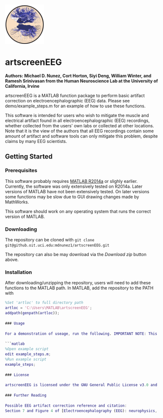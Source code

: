 <img src="./extra/logo.png" width="128">

# artscreenEEG

**Authors: Michael D. Nunez, Cort Horton, Siyi Deng, William Winter, and Ramesh Srinivasan from the Human Neuroscience Lab at the University of California, Irvine**

artscreenEEG is a MATLAB function package to perform basic artifact correction on electroencephalographic (EEG) data. Please see demo/example_steps.m for an example of how to use these functions. 

This software is intended for users who wish to mitigate the muscle and electrical artifact found in all electroencephalographic (EEG) recordings, whether collected from the users' own labs or collected at other locations. Note that it is the view of the authors that all EEG recordings contain some amount of artifact and software tools can only mitigate this problem, despite claims by many EEG scientists.

## Getting Started

### Prerequisites

This software probably requires [MATLAB R2014a](http://www.mathworks.com/products/matlab/) or slighly earlier. Currently, the software was only extensively tested on R2014a. Later versions of MATLAB have not been extensively tested. On later versions some functions may be slow due to GUI drawing changes made by MathWorks.

This software should work on any operating system that runs the correct version of MATLAB.

### Downloading

The repository can be cloned with `git clone git@github.oit.uci.edu:mdnunez1/artscreenEEG.git`

The repository can also be may download via the _Download zip_ button above.

### Installation

After downloading/unzipping the repository, users will need to add these functions to the MATLAB path. In MATLAB, add the repository to the PATH with

```matlab
%Set 'artloc' to full directory path
artloc = 'C:\Users\MATLAB\artscreenEEG';
addpath(genpath(artloc));

### Usage

For a demonstration of useage, run the following. IMPORTANT NOTE: This script will ask your premission to download example EEG data from figshare.com

```matlab
%Open example script
edit example_steps.m;
%Run example script
example_steps;

### License

artscreenEEG is licensed under the GNU General Public License v3.0 and written by Michael D. Nunez, Cort Horton, Siyi Deng, William Winter, and Ramesh Srinivasan from the Human Neuroscience Lab at the University of California, Irvine.

### Further Reading

Possible EEG artifact correction reference and citation:
Section 7 and Figure 4 of [Electroencephalography (EEG): neurophysics, experimental methods, and signal processing](https://www.researchgate.net/publication/290449135_Electroencephalography_EEG_neurophysics_experimental_methods_and_signal_processing)
